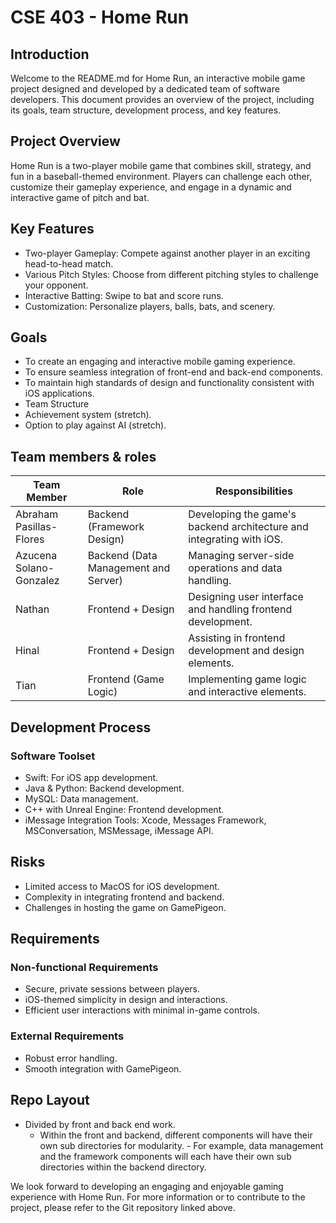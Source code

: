 # CSE 403 - Home Run
## Introduction
Welcome to the README.md for Home Run, an interactive mobile game project designed and developed by a dedicated team of software developers. This document provides an overview of the project, including its goals, team structure, development process, and key features.

## Project Overview
Home Run is a two-player mobile game that combines skill, strategy, and fun in a baseball-themed environment. Players can challenge each other, customize their gameplay experience, and engage in a dynamic and interactive game of pitch and bat.

## Key Features
- Two-player Gameplay: Compete against another player in an exciting head-to-head match.
- Various Pitch Styles: Choose from different pitching styles to challenge your opponent.
- Interactive Batting: Swipe to bat and score runs.
- Customization: Personalize players, balls, bats, and scenery.

## Goals
- To create an engaging and interactive mobile gaming experience.
- To ensure seamless integration of front-end and back-end components.
- To maintain high standards of design and functionality consistent with iOS applications.
- Team Structure
- Achievement system (stretch).
- Option to play against AI (stretch).

## Team members & roles
| Team Member             | Role                                 | Responsibilities                                                     |
|-------------------------|--------------------------------------|----------------------------------------------------------------------|
| Abraham Pasillas-Flores | Backend (Framework Design)           | Developing the game's backend architecture and integrating with iOS. |
| Azucena Solano-Gonzalez | Backend (Data Management and Server) | Managing server-side operations and data handling.                   |
| Nathan                  | Frontend + Design                    | Designing user interface and handling frontend development.          |
| Hinal                   | Frontend + Design                    | Assisting in frontend development and design elements.               |
| Tian                    | Frontend (Game Logic)                | Implementing game logic and interactive elements.                    |

## Development Process
### Software Toolset
- Swift: For iOS app development.
- Java & Python: Backend development.
- MySQL: Data management.
- C++ with Unreal Engine: Frontend development.
- iMessage Integration Tools: Xcode, Messages Framework, MSConversation, MSMessage, iMessage API.

## Risks
- Limited access to MacOS for iOS development.
- Complexity in integrating frontend and backend.
- Challenges in hosting the game on GamePigeon.


## Requirements
### Non-functional Requirements
- Secure, private sessions between players.
- iOS-themed simplicity in design and interactions.
- Efficient user interactions with minimal in-game controls.

### External Requirements
- Robust error handling.
- Smooth integration with GamePigeon.

## Repo Layout
- Divided by front and back end work.
    - Within the front and backend, different components will have their own sub directories for modularity.
          - For example, data management and the framework components will each have their own sub directories within the backend directory.


We look forward to developing an engaging and enjoyable gaming experience with Home Run. For more information or to contribute to the project, please refer to the Git repository linked above.
